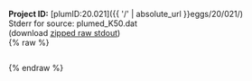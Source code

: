 **Project ID:** [plumID:20.021]({{ '/' | absolute_url }}eggs/20/021/)  
Stderr for source:  plumed_K50.dat   
(download [zipped raw stdout](plumed_K50.dat.plumed.stdout.txt.zip))  
{% raw %}
<pre>
</pre>
{% endraw %}
